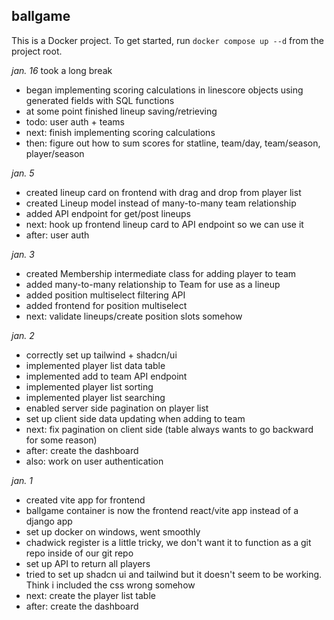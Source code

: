 ## ballgame

This is a Docker project. To get started, run `docker compose up --d` from the project root.

*jan. 16*
took a long break
- began implementing scoring calculations in linescore objects using generated fields with SQL functions
- at some point finished lineup saving/retrieving
- todo: user auth + teams
- next: finish implementing scoring calculations
- then: figure out how to sum scores for statline, team/day, team/season, player/season

*jan. 5*
- created lineup card on frontend with drag and drop from player list
- created Lineup model instead of many-to-many team relationship
- added API endpoint for get/post lineups
- next: hook up frontend lineup card to API endpoint so we can use it
- after: user auth

*jan. 3*
- created Membership intermediate class for adding player to team
- added many-to-many relationship to Team for use as a lineup
- added position multiselect filtering API
- added frontend for position multiselect
- next: validate lineups/create position slots somehow

*jan. 2*
- correctly set up tailwind + shadcn/ui
- implemented player list data table
- implemented add to team API endpoint
- implemented player list sorting
- implemented player list searching
- enabled server side pagination on player list
- set up client side data updating when adding to team
- next: fix pagination on client side (table always wants to go backward for some reason)
- after: create the dashboard
- also: work on user authentication

*jan. 1*
- created vite app for frontend
- ballgame container is now the frontend react/vite app instead of a django app
- set up docker on windows, went smoothly
- chadwick register is a little tricky, we don't want it to function as a git repo inside of our git repo
- set up API to return all players
- tried to set up shadcn ui and tailwind but it doesn't seem to be working. Think i included the css wrong somehow
- next: create the player list table
- after: create the dashboard 